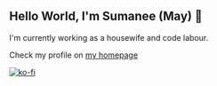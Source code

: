## Hello World, I'm Sumanee (May) 👋

I'm currently working as a housewife and code labour.

Check my profile on [my homepage](https://maywz.be/)

<!--
**mayWz/mayWz** is a ✨ _special_ ✨ repository because its `README.md` (this file) appears on your GitHub profile.

Here are some ideas to get you started:

- 🔭 I’m currently working on ...
- 🌱 I’m currently learning ...
- 👯 I’m looking to collaborate on ...
- 🤔 I’m looking for help with ...
- 💬 Ask me about ...
- 📫 How to reach me: ...
- 😄 Pronouns: ...
- ⚡ Fun fact: ...
-->



[![ko-fi](https://ko-fi.com/img/githubbutton_sm.svg)](https://ko-fi.com/X8X6ZCP7)
